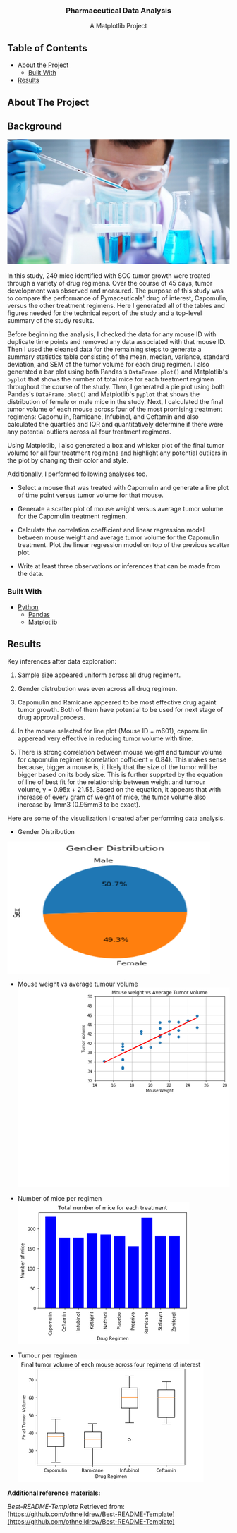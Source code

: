
<p align="center">
  <h3 align="center">Pharmaceutical Data Analysis</h3>
  <p align="center">
    A Matplotlib Project
    <br />
  </p>
</p>


<!-- TABLE OF CONTENTS -->
## Table of Contents

* [About the Project](#about-the-project)
  * [Built With](#built-with)
* [Results](#results)


<!-- ABOUT THE PROJECT -->
## About The Project
## Background

![Laboratory](Images/Laboratory.jpg)

In this study, 249 mice identified with SCC tumor growth were treated through a variety of drug regimens. Over the course of 45 days, tumor development was observed and measured. The purpose of this study was to compare the performance of Pymaceuticals' drug of interest, Capomulin, versus the other treatment regimens. Here I generated all of the tables and figures needed for the technical report of the study and a top-level summary of the study results.

Before beginning the analysis, I checked the data for any mouse ID with duplicate time points and removed any data associated with that mouse ID. Then I used the cleaned data for the remaining steps to generate a summary statistics table consisting of the mean, median, variance, standard deviation, and SEM of the tumor volume for each drug regimen. I also generated a bar plot using both Pandas's `DataFrame.plot()` and Matplotlib's `pyplot` that shows  the number of total mice for each treatment regimen throughout the course of the study. Then, I generated a pie plot using both Pandas's `DataFrame.plot()` and Matplotlib's `pyplot` that shows the distribution of female or male mice in the study. Next, I calculated the final tumor volume of each mouse across four of the most promising treatment regimens: Capomulin, Ramicane, Infubinol, and Ceftamin and also calculated the quartiles and IQR and quantitatively determine if there were any potential outliers across all four treatment regimens.

Using Matplotlib, I also generated a box and whisker plot of the final tumor volume for all four treatment regimens and highlight any potential outliers in the plot by changing their color and style.

Additionally, I performed following analyses too. 

* Select a mouse that was treated with Capomulin and generate a line plot of time point versus tumor volume for that mouse.

* Generate a scatter plot of mouse weight versus average tumor volume for the Capomulin treatment regimen.

* Calculate the correlation coefficient and linear regression model between mouse weight and average tumor volume for the Capomulin treatment. Plot the linear regression model on top of the previous scatter plot.

* Write at least three observations or inferences that can be made from the data. 

### Built With
* [Python](https://www.python.org/about/)
  * [Pandas](https://pandas.pydata.org/pandas-docs/stable/getting_started/index.html)
  * [Matplotlib](https://matplotlib.org/3.3.1/contents.html)


## Results
Key inferences after data exploration:

1. Sample size appeared uniform across all drug regiment.

2. Gender distrubution was even across all drug regimen.

3. Capomulin and Ramicane appeared to be most effective drug againt tumor growth. Both of them have potential to be used for next stage of drug approval process. 

4. In the mouse selected for line plot (Mouse ID = m601), capomulin apperead very effective in reducing tumor volume with time. 

5. There is strong correlation between mouse weight and tumour volume for capomulin regimen (correlation cofficient = 0.84). This makes sense because, bigger a mouse is, it likely that the size of the tumor will be bigger based on its body size. This is further supprted by the equation of line of best fit for the relationship between weight and tumour volume, y = 0.95x + 21.55. Based on the equation, it appears that with increase of every gram of weight of mice, the tumor volume also increase by 1mm3 (0.95mm3 to be exact).

Here are some of the visualization I created after performing data analysis.
  
* Gender Distribution
<img align="center" width="460" height="300" src="Images/gender_distribution.png">

* Mouse weight vs average tumour volume
![Mousewt_vs_avgtumour_vol](Images/mousewt_vs_avgtumour_vol.png)

* Number of mice per regimen
![Num_mice_per_regimen](Images/num_mice_per_regimen.png)

* Tumour per regimen
![Tumour_col_per_regimen](Images/tumour_col_per_regimen.png)



**Additional reference materials:**

_Best-README-Template_ Retrieved from: [https://github.com/othneildrew/Best-README-Template](https://github.com/othneildrew/Best-README-Template)






